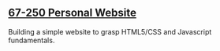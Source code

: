 ## [67-250 Personal Website](https://dlo930.github.io/67-250-Personal-Website/)
Building a simple website to grasp HTML5/CSS and Javascript fundamentals. 
